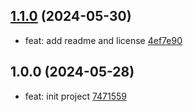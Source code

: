 ## [1.1.0](https://github.com/tomjs/vscode/compare/vscode-dev-v1.0.0...vscode-dev-v1.1.0) (2024-05-30)

- feat: add readme and license [4ef7e90](https://github.com/tomjs/vscode/commit/4ef7e90)

## 1.0.0 (2024-05-28)

- feat: init project [7471559](https://github.com/tomjs/vscode/commit/7471559)
